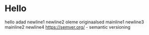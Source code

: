 # Hello
hello
adad
newline1
newline2 
oleme originaalsed
mainline1
newline3
mainline2
newline4
https://semver.org/ - semantic versioning